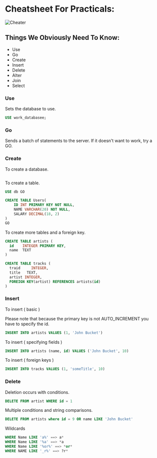 # Cheatsheet For Practicals:

![Cheater](http://www.cheat-sheets.org/saved-copy/sql-server-cheat-sheet.png)

## Things We Obviously Need To Know:

* Use
* Go
* Create
* Insert
* Delete
* Alter
* Join
* Select

### Use

Sets the database to use.

```sql
USE work_databasee;
```

### Go

Sends a batch of statements to the server. If it doesn't want to work, try a GO.

### Create

To create a database.

```sql

```

To create a table.

```sql
USE db GO

CREATE TABLE Users(
	ID INT PRIMARY KEY NOT NULL,
	NAME VARCHAR(20) NOT NULL,
	SALARY DECIMAL(18, 2)
)
GO
```

To create more tables and a foreign key.

```sql
CREATE TABLE artists (
  id    INTEGER PRIMARY KEY, 
  name  TEXT
)

CREATE TABLE tracks (
  traid     INTEGER, 
  title   TEXT, 
  artist INTEGER,
  FOREIGN KEY(artist) REFERENCES artists(id)
)
```


### Insert

To insert ( basic )

Please note that because the primary key is not AUTO_INCREMENT
you have to specify the id.

```sql
INSERT INTO artists VALUES (1, 'John Bucket')
```
To insert ( specifying fields )

```sql
INSERT INTO artists (name, id) VALUES ('John Bucket', 10)
```

To insert ( foreign keys )

```sql
INSERT INTO tracks VALUES (1, 'someTitle', 10)
```

### Delete

Deletion occurs with conditions.

```sql
DELETE FROM artist WHERE id = 1
```

Multiple conditions and string comparisons.

```sql
DELETE FROM artists where id = 9 OR name LIKE 'John Bucket'
```

Wildcards

```sql
WHERE Name LIKE 'a%' ==> a* 
WHERE Name LIKE '%a' ==> *a
WHERE Name LIKE '%or%' ==> *or*
WHERE NAME LIKE '_r%' ==> ?r*
```
